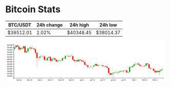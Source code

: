 # Bitcoin Stats

BTC/USDT|24h change|24h high|24h low|
|---|---|---|---|
|$39512.01|2.02%|$40348.45|$38014.37|

<img src="./chart.svg">

